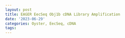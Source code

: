 ```yaml
---
layout: post
title: EAGER EecSeq Obj1b cDNA Library Amplification
date: '2023-06-29'
categories: Oyster, EecSeq, cDNA
tags: 
---
```


